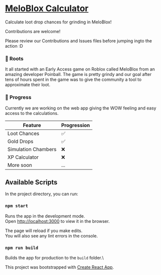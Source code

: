 # [MeloBlox Calculator](https://tacheometry.github.io/meloblox-calculator)

Calculate loot drop chances for grinding in MeloBlox!

Contributions are welcome!

Please review our Contributions and Issues files before jumping ingto the action :D


### 🌱 Roots

It all started with an Early Access game on Roblox called MeloBlox from an amazing developer Poinball. The game is pretty grindy and our goal after tens of hours spent in the game was to give the community a tool to approximate their loot.


### 🌳 __Progress__

Currently we are working on the web app giving the WOW feeling and easy access to the calculations.

| Feature | Progression        |
| ------- | ------------------ |
| Loot Chances | ✅ |
| Gold Drops | ✅ |
| Simulation Chambers | :x: |
| XP Calculator | :x: |
| More soon | ... |



## Available Scripts

In the project directory, you can run:

### `npm start`

Runs the app in the development mode.\
Open [http://localhost:3000](http://localhost:3000) to view it in the browser.

The page will reload if you make edits.\
You will also see any lint errors in the console.
### `npm run build`

Builds the app for production to the `build` folder.\

This project was bootstrapped with [Create React App](https://github.com/facebook/create-react-app).
